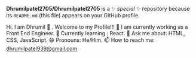 
**Dhrumilpatel2705/Dhrumilpatel2705** is a ✨ _special_ ✨ repository because its `README.md` (this file) appears on your GitHub profile.

Hi. I am Dhrumil 👋 . Welcome to my Profile!!!
🔭 I am currently working as a Front End Engineer.
🌱 Currently learning : React.
💬 Ask me about: HTML, CSS, JavaScript.
😄 Pronouns: He/Him.
📫 How to reach me: dhrumilpatel939@gmail.com

